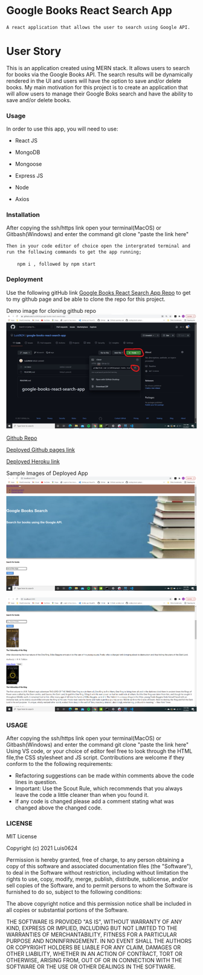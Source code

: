 # Google Books React Search App
    A react application that allows the user to search using Google API.

# User Story
  This is an application created using MERN stack. It allows users to search for books via the Google Books API. The search results will be dynamically rendered in the UI and users will have the option to save and/or delete books. My main motivation for this project is to create an application that will allow users to manage their Google Boks search and have the ability to save and/or delete books.

### Usage
  
  In order to use this app, you will need to use:


  *  React JS

  * MongoDB

  * Mongoose

  * Express JS

  * Node

  * Axios


### Installation
After copying the ssh/https link open your terminal(MacOS) or Gitbash(Windows) and enter the command git clone "paste the link here"

    Then in your code editor of choice open the intergrated terminal and run the following commands to get the app running;

        npm i , followed by npm start

  
### Deployment

Use the following gitHub link [Google Books React Search App Repo](https://github.com/Luis0624/google-books-react-search-app.git) to get to my github page and be able to clone the repo for this project.

Demo image for cloning github repo
![GitHub cloning ](client/public/ReactAppCloningDemo.jpg)

[Github Repo](https://github.com/Luis0624/google-books-react-search-app.git)

[Deployed Github pages link](https://luis0624.github.io/google-books-react-search-app/)

[Deployed Heroku link]()

Sample Images of Deployed App
![Working Demo Picture ](client/public/workingApp.png)


![Working Demo Picture ](client/public/bookResults.png)

### USAGE
After copying the ssh/https link open your terminal(MacOS) or Gitbash(Windows) and enter the command git clone "paste the link here"
Using VS code, or your choice of editor feel free to look through the HTML file,the CSS stylesheet and JS script. Contributions are welcome if they conform to the the following requirements:

* Refactoring suggestions can be made within comments above the code lines in question.
* Important: Use the Scout Rule, which recommends that you always leave the code a little cleaner than when you found it.
* If any code is changed please add a comment stating what was changed above the changed code.


### LICENSE
 MIT License

Copyright (c) 2021 Luis0624

Permission is hereby granted, free of charge, to any person obtaining a copy
of this software and associated documentation files (the "Software"), to deal
in the Software without restriction, including without limitation the rights
to use, copy, modify, merge, publish, distribute, sublicense, and/or sell
copies of the Software, and to permit persons to whom the Software is
furnished to do so, subject to the following conditions:

The above copyright notice and this permission notice shall be included in all
copies or substantial portions of the Software.

THE SOFTWARE IS PROVIDED "AS IS", WITHOUT WARRANTY OF ANY KIND, EXPRESS OR
IMPLIED, INCLUDING BUT NOT LIMITED TO THE WARRANTIES OF MERCHANTABILITY,
FITNESS FOR A PARTICULAR PURPOSE AND NONINFRINGEMENT. IN NO EVENT SHALL THE
AUTHORS OR COPYRIGHT HOLDERS BE LIABLE FOR ANY CLAIM, DAMAGES OR OTHER
LIABILITY, WHETHER IN AN ACTION OF CONTRACT, TORT OR OTHERWISE, ARISING FROM,
OUT OF OR IN CONNECTION WITH THE SOFTWARE OR THE USE OR OTHER DEALINGS IN THE
SOFTWARE.

